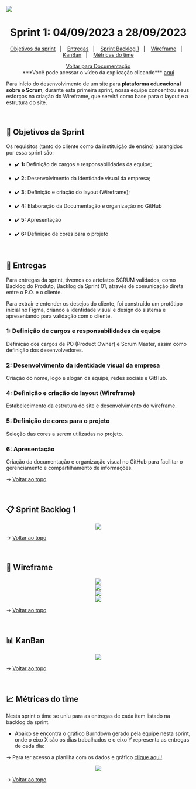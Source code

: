<img src="https://github.com/InnoCodeSolutions/documentacao_InnoCodeSolutions/blob/80661e3caf4d06541e70fb6974f5024a883300d4/InnoCodeSolutions-banner.png" />

<span  id="topo">

  

<h1  align="center">Sprint 1: 04/09/2023 a 28/09/2023</h1>

<p  align="center">
<a  href="#objetivos">Objetivos da sprint</a> &nbsp |&nbsp &nbsp
<a  href="#entregas">Entregas</a> &nbsp |&nbsp &nbsp
<a  href="#sprint_backlog">Sprint Backlog 1</a> &nbsp |&nbsp &nbsp
<a  href="#wireframe">Wireframe</a> &nbsp |&nbsp &nbsp
<a  href="#kanban">KanBan</a> &nbsp |&nbsp &nbsp 
<a  href="#metricas">Métricas do time</a>
</p>

<p align="center">
<a href="https://github.com/InnoCodeSolutions/documentacao_InnoCodeSolutions.git">Voltar para Documentação<a>
<br>
***Você pode acessar o vídeo da explicação clicando*** <a href="https://youtu.be/G6foH98PoDM">aqui<a>
</p>

  

Para início do desenvolvimento de um site para **plataforma educacional sobre o Scrum**, durante esta primeira sprint, nossa equipe concentrou seus esforços na criação do Wireframe, que servirá como base para o layout e a estrutura do site.

<br>  

<span  id="objetivos">

## :dart: Objetivos da Sprint

Os requisitos (tanto do cliente como da instituição de ensino) abrangidos por essa sprint são:

  

- :heavy_check_mark: **1:** Definição de cargos e responsabilidades da equipe;

- :heavy_check_mark: **2:** Desenvolvimento da identidade visual da empresa;

- :heavy_check_mark: **3:** Definição e criação do layout (Wireframe);

- :heavy_check_mark: **4:** Elaboração da Documentação e organização no GitHub

- :heavy_check_mark: **5:** Apresentação

- :heavy_check_mark: **6:** Definição de cores para o projeto


<br>

<span  id="entregas">

## 📲 Entregas

Para entregas da sprint, tivemos os artefatos SCRUM validados, como Backlog do Produto, Backlog da Sprint 01, através de comunicação direta entre o P.O. e o cliente. 

Para extrair e entender os desejos do cliente, foi construído um protótipo inicial no Figma, criando a identidade visual e design do sistema e apresentando para validação com o cliente.

  

### 1: Definição de cargos e responsabilidades da equipe

  

Definição dos cargos de PO (Product Owner) e Scrum Master, assim como definição dos desenvolvedores.

  

### 2: Desenvolvimento da identidade visual da empresa

  

Criação do nome, logo e slogan da equipe, redes sociais e GitHub.

  

### 4: Definição e criação do layout (Wireframe)

  

Estabelecimento da estrutura do site e desenvolvimento do wireframe.


### 5: Definição de cores para o projeto

Seleção das cores a serem utilizadas no projeto. 


### 6: Apresentação

  

Criação da documentação e organização visual no GitHub para facilitar o gerenciamento e compartilhamento de informações.



→ [Voltar ao topo](#topo)

<br> 

<span  id="sprint_backlog">

## :clipboard: Sprint Backlog 1

<div align="center">
      <img src="https://github.com/InnoCodeSolutions/documentacao_InnoCodeSolutions/blob/8ab0636c899e1416a6c981d4b06db38a058e810b/sprint01_backlog.png">
      <br>
</div>

→ [Voltar ao topo](#topo)

<br>

<span  id="wireframe">

## :rice_scene: Wireframe

<div align="center">
      <img src="https://github.com/InnoCodeSolutions/documentacao_InnoCodeSolutions/blob/3d1cfb3a1d2a3d306c5d781491086611357ab638/Wireframe/1pagina_inicial.png">
      <br>
      <img src="https://github.com/InnoCodeSolutions/documentacao_InnoCodeSolutions/blob/3d1cfb3a1d2a3d306c5d781491086611357ab638/Wireframe/2carrossel_imagens.png">
      <br>
      <img src="https://github.com/InnoCodeSolutions/documentacao_InnoCodeSolutions/blob/3d1cfb3a1d2a3d306c5d781491086611357ab638/Wireframe/3area_texto.png">
      <br>
      <img src="https://github.com/InnoCodeSolutions/documentacao_InnoCodeSolutions/blob/3d1cfb3a1d2a3d306c5d781491086611357ab638/Wireframe/4area_texto2.png">
</div>

→ [Voltar ao topo](#topo)

<br>

<span  id="kanban">

##  :bar_chart: KanBan

<div align="center">
      <img src="https://github.com/InnoCodeSolutions/documentacao_InnoCodeSolutions/blob/8ab0636c899e1416a6c981d4b06db38a058e810b/kanban_sprint01.jpeg">
      <br>
</div>

→ [Voltar ao topo](#topo)

<br>

<span  id="metricas">

## :chart_with_upwards_trend: Métricas do time

Nesta sprint o time se uniu para as entregas de cada item listado na backlog da sprint.

- Abaixo se encontra o gráfico Burndown gerado pela equipe nesta sprint, onde o eixo X são os dias trabalhados e o eixo Y representa as entregas de cada dia:

<p>
  → Para ter acesso a planilha com os dados e gráfico <a href="https://fatecspgov-my.sharepoint.com/:x:/g/personal/gustavo_carvalho21_fatec_sp_gov_br/EYHhekfCCWVGjcrbAh9dUcMBErhKBofVpfHzoNdkV9C2jg?e=kDRqlZ&nav=MTVfezAwMDAwMDAwLTAwMDEtMDAwMC0wMDAwLTAwMDAwMDAwMDAwMH0">clique aqui!</a>
</p>

<div  align="center">
<img  src="https://github.com/InnoCodeSolutions/documentacao_InnoCodeSolutions/blob/80661e3caf4d06541e70fb6974f5024a883300d4/burndown_sprint01.png"  />
</div>


→ [Voltar ao topo](#topo)

